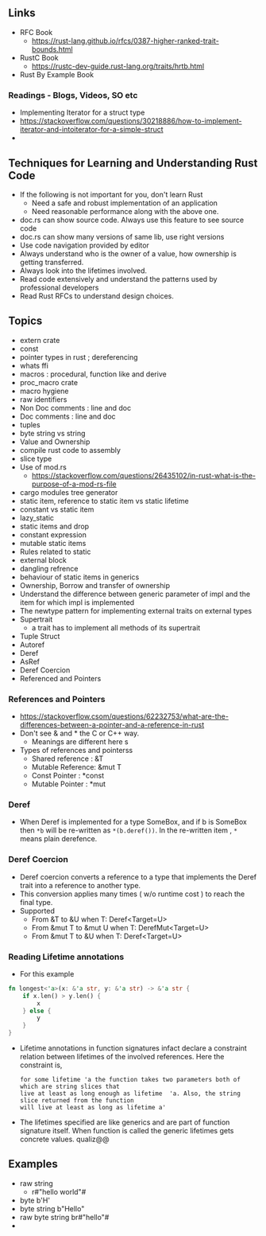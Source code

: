 ## Links

- RFC Book
  - https://rust-lang.github.io/rfcs/0387-higher-ranked-trait-bounds.html
- RustC Book
  - https://rustc-dev-guide.rust-lang.org/traits/hrtb.html
- Rust By Example Book

### Readings - Blogs, Videos, SO etc

- Implementing Iterator for a struct type
- https://stackoverflow.com/questions/30218886/how-to-implement-iterator-and-intoiterator-for-a-simple-struct
-

## Techniques for Learning and Understanding Rust Code

- If the following is not important for you, don't learn Rust
  - Need a safe and robust implementation of an application
  - Need reasonable performance along with the above one.
- doc.rs can show source code. Always use this feature to see
  source code
- doc.rs can show many versions of same lib, use right versions
- Use code navigation provided by editor
- Always understand who is the owner of a value, how ownership is
  getting transferred.
- Always look into the lifetimes involved.
- Read code extensively and understand the patterns used by professional developers
- Read Rust RFCs to understand design choices.

## Topics

- extern crate
- const
- pointer types in rust ; dereferencing
- whats ffi
- macros : procedural, function like and derive
- proc_macro crate
- macro hygiene
- raw identifiers
- Non Doc comments : line and doc
- Doc comments : line and doc
- tuples
- byte string vs string
- Value and Ownership
- compile rust code to assembly
- slice type
- Use of mod.rs
  - https://stackoverflow.com/questions/26435102/in-rust-what-is-the-purpose-of-a-mod-rs-file
- cargo modules tree generator
- static item, reference to static item vs static lifetime
- constant vs static item
- lazy_static
- static items and drop
- constant expression
- mutable static items
- Rules related to static
- external block
- dangling refrence
- behaviour of static items in generics
- Ownership, Borrow and transfer of ownership
- Understand the difference between generic parameter of impl
  and the item for which impl is implemented
- The newtype pattern for implementing external traits on external types
- Supertrait
  - a trait has to implement all methods of its supertrait
- Tuple Struct
- Autoref
- Deref
- AsRef
- Deref Coercion
- Referenced and Pointers

### References and Pointers

- https://stackoverflow.csom/questions/62232753/what-are-the-differences-between-a-pointer-and-a-reference-in-rust
- Don't see & and \* the C or C++ way.
  - Meanings are different here s
- Types of references and pointerss
  - Shared reference : &T
  - Mutable Reference: &mut T
  - Const Pointer : \*const
  - Mutable Pointer : \*mut

### Deref

- When Deref is implemented for a type SomeBox, and if b is SomeBox then
  `*b` will be re-written as `*(b.deref())`. In the re-written
  item , `*` means plain derefence.

### Deref Coercion

- Deref coercion converts a reference to a type that implements the Deref trait into a reference to another type.
- This conversion applies many times ( w/o runtime cost ) to reach the final type.
- Supported
  - From &T to &U when T: Deref<Target=U>
  - From &mut T to &mut U when T: DerefMut<Target=U>
  - From &mut T to &U when T: Deref<Target=U>

### Reading Lifetime annotations

- For this example

```rust
fn longest<'a>(x: &'a str, y: &'a str) -> &'a str {
    if x.len() > y.len() {
        x
    } else {
        y
    }
}
```

- Lifetime annotations in function signatures infact declare a constraint relation between lifetimes of
  the involved references.
  Here the constraint is,
  ```
  for some lifetime 'a the function takes two parameters both of which are string slices that
  live at least as long enough as lifetime  'a. Also, the string slice returned from the function
  will live at least as long as lifetime a'
  ```
- The lifetimes specified are like generics and are part of function signature itself. When function is
  called the generic lifetimes gets concrete values.
  qualiz@@

## Examples

- raw string
  - r#"hello world"#
- byte b'H'
- byte string b"Hello"
- raw byte string br#"hello"#
-
